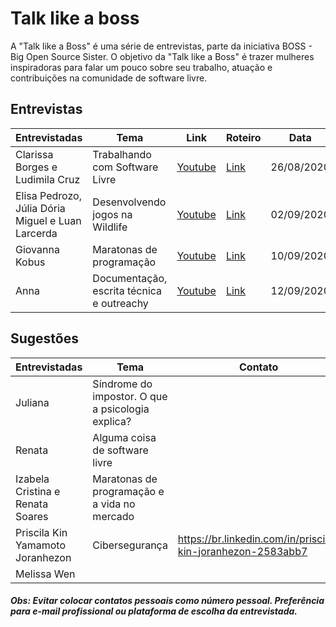 # Talk like a boss

A "Talk like a Boss" é uma série de entrevistas, parte da iniciativa BOSS - Big Open Source Sister.
O objetivo da "Talk like a Boss" é trazer mulheres inspiradoras para falar um pouco sobre seu trabalho,
atuação e contribuições na comunidade de software livre.

## Entrevistas
| Entrevistadas   | Tema                                   | Link    | Roteiro | Data |
| --------------- | -------------------------------------- | ------- | ------- | ---- |
| Clarissa Borges e Ludimila Cruz | Trabalhando com Software Livre | [Youtube](https://youtu.be/VLYOrJexZGI)  | [Link](link.com)| 26/08/2020 |
| Elisa Pedrozo, Júlia Dória Miguel e Luan Larcerda | Desenvolvendo jogos na Wildlife | [Youtube](https://youtu.be/6du9815E5eM)  | [Link](link.com)| 02/09/2020 |
| Giovanna Kobus  | Maratonas de programação | [Youtube](https://youtu.be/SmfqY9EsXUg)  | [Link](https://github.com/BOSS-BigOpenSourceSister/BigSister/tree/master/talk_like_a_boss/roteiros/maratona_giovana.md) | 10/09/2020 |
| Anna | Documentação, escrita técnica e outreachy | [Youtube](https://youtu.be/lNiINslvmrg)  | [Link](https://github.com/BOSS-BigOpenSourceSister/BigSister/tree/master/talk_like_a_boss/doc_outreachy_anna.md) | 12/09/2020 |

## Sugestões
| Entrevistadas   | Tema                                   | Contato |
| --------------- | -------------------------------------- | ------- |
| Juliana   | Síndrome do impostor. O que a psicologia explica? |  |
| Renata  | Alguma coisa de software livre |  |
| Izabela Cristina e Renata Soares | Maratonas de programação e a vida no mercado |  |
| Priscila Kin Yamamoto Joranhezon | Cibersegurança | https://br.linkedin.com/in/priscila-kin-joranhezon-2583abb7 |
| Melissa Wen | | |

 ##### Obs: Evitar colocar contatos pessoais como número pessoal. Preferência para e-mail profissional ou plataforma de escolha da entrevistada.
